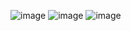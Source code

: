 ![image](https://github.com/Jengrg01/colab/assets/108614572/d776cdb7-6071-4400-8fe4-252a1699ca0e)
![image](https://github.com/Jengrg01/colab/assets/108614572/599ac4fb-e9c9-486b-89d7-b6cea6dfd928)
![image](https://github.com/Jengrg01/colab/assets/108614572/b879aba1-6948-4e80-a396-de986c946b04)

